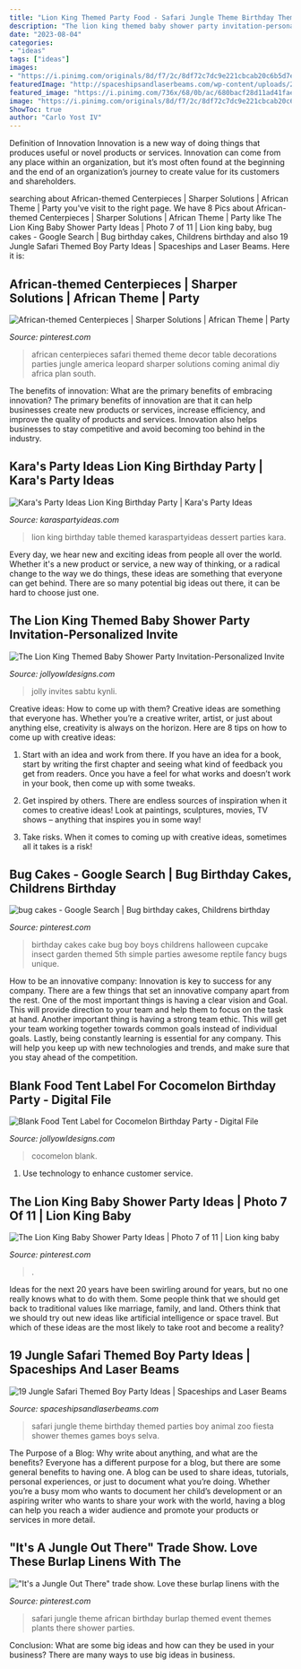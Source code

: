 ```yaml
---
title: "Lion King Themed Party Food - Safari Jungle Theme Birthday Themed Parties Boy Animal Zoo Fiesta Shower Themes Games Boys Selva"
description: "The lion king themed baby shower party invitation-personalized invite"
date: "2023-08-04"
categories:
- "ideas"
tags: ["ideas"]
images:
- "https://i.pinimg.com/originals/8d/f7/2c/8df72c7dc9e221cbcab20c6b5d7ed60d.jpg"
featuredImage: "http://spaceshipsandlaserbeams.com/wp-content/uploads/2015/09/jungle-themed-birthday-party-ideas.jpg.jpg"
featured_image: "https://i.pinimg.com/736x/68/0b/ac/680bacf28d11ad41fae9c42ec1920f56.jpg"
image: "https://i.pinimg.com/originals/8d/f7/2c/8df72c7dc9e221cbcab20c6b5d7ed60d.jpg"
ShowToc: true
author: "Carlo Yost IV"
---
```



Definition of Innovation
Innovation is a new way of doing things that produces useful or novel products or services. Innovation can come from any place within an organization, but it’s most often found at the beginning and the end of an organization’s journey to create value for its customers and shareholders.

	

		
searching about African-themed Centerpieces | Sharper Solutions | African Theme | Party you've visit to the right page. We have 8 Pics about African-themed Centerpieces | Sharper Solutions | African Theme | Party like The Lion King Baby Shower Party Ideas | Photo 7 of 11 | Lion king baby, bug cakes - Google Search | Bug birthday cakes, Childrens birthday and also 19 Jungle Safari Themed Boy Party Ideas | Spaceships and Laser Beams. Here it is:
		
    
## African-themed Centerpieces | Sharper Solutions | African Theme | Party

<img loading=lazy src="https://i.pinimg.com/736x/eb/a2/51/eba251bb2ed96799add6d8d5733144cd--safari-table-decorations-parties-decorations.jpg?b=t" onerror="this.onerror=null;this.src='https://tse3.mm.bing.net/th?id=OIP.XGkz_AYYrIouHjYZFYRRjgAAAA&amp;pid=15.1';" alt="African-themed Centerpieces | Sharper Solutions | African Theme | Party">

_Source: pinterest.com_

>african centerpieces safari themed theme decor table decorations parties jungle america leopard sharper solutions coming animal diy africa plan south. 

	

The benefits of innovation: What are the primary benefits of embracing innovation?
The primary benefits of innovation are that it can help businesses create new products or services, increase efficiency, and improve the quality of products and services. Innovation also helps businesses to stay competitive and avoid becoming too behind in the industry.

    
## Kara&#039;s Party Ideas Lion King Birthday Party | Kara&#039;s Party Ideas

<img loading=lazy src="https://karaspartyideas.com/wp-content/uploads/2018/04/Lion-King-Birthday-Party-via-Karas-Party-Ideas-KarasPartyIdeas.com13.jpeg" onerror="this.onerror=null;this.src='https://tse1.mm.bing.net/th?id=OIP.8X90lFNefKZVRQDhLyTNlAHaLH&amp;pid=15.1';" alt="Kara&#039;s Party Ideas Lion King Birthday Party | Kara&#039;s Party Ideas">

_Source: karaspartyideas.com_

>lion king birthday table themed karaspartyideas dessert parties kara. 

	

Every day, we hear new and exciting ideas from people all over the world. Whether it's a new product or service, a new way of thinking, or a radical change to the way we do things, these ideas are something that everyone can get behind. There are so many potential big ideas out there, it can be hard to choose just one.

    
## The Lion King Themed Baby Shower Party Invitation-Personalized Invite

<img loading=lazy src="https://cdn.shopify.com/s/files/1/0267/5094/3307/products/INVITATION_mockup_3_1200x1200.jpg?v=1594465507" onerror="this.onerror=null;this.src='https://tse1.mm.bing.net/th?id=OIP.5VIX6x2jJ6ebhm58RUU15AHaGL&amp;pid=15.1';" alt="The Lion King Themed Baby Shower Party Invitation-Personalized Invite">

_Source: jollyowldesigns.com_

>jolly invites sabtu kynli. 

	

Creative ideas: How to come up with them?
Creative ideas are something that everyone has. Whether you’re a creative writer, artist, or just about anything else, creativity is always on the horizon. Here are 8 tips on how to come up with creative ideas:
1. Start with an idea and work from there. If you have an idea for a book, start by writing the first chapter and seeing what kind of feedback you get from readers. Once you have a feel for what works and doesn’t work in your book, then come up with some tweaks.

2. Get inspired by others. There are endless sources of inspiration when it comes to creative ideas! Look at paintings, sculptures, movies, TV shows – anything that inspires you in some way!

3. Take risks. When it comes to coming up with creative ideas, sometimes all it takes is a risk!

    
## Bug Cakes - Google Search | Bug Birthday Cakes, Childrens Birthday

<img loading=lazy src="https://i.pinimg.com/736x/68/0b/ac/680bacf28d11ad41fae9c42ec1920f56.jpg" onerror="this.onerror=null;this.src='https://tse2.mm.bing.net/th?id=OIP.BHi7tbWP_wpytgZcFoNVEAHaLL&amp;pid=15.1';" alt="bug cakes - Google Search | Bug birthday cakes, Childrens birthday">

_Source: pinterest.com_

>birthday cakes cake bug boy boys childrens halloween cupcake insect garden themed 5th simple parties awesome reptile fancy bugs unique. 

	

How to be an innovative company:
Innovation is key to success for any company. There are a few things that set an innovative company apart from the rest. One of the most important things is having a clear vision and Goal. This will provide direction to your team and help them to focus on the task at hand. Another important thing is having a strong team ethic. This will get your team working together towards common goals instead of individual goals. Lastly, being constantly learning is essential for any company. This will help you keep up with new technologies and trends, and make sure that you stay ahead of the competition.

    
## Blank Food Tent Label For Cocomelon Birthday Party - Digital File

<img loading=lazy src="https://cdn.shopify.com/s/files/1/0267/5094/3307/products/CocomelonBirthdayPartyFoodLabelTentNameCardPrintable_1200x1200.jpg?v=1594464926" onerror="this.onerror=null;this.src='https://tse2.mm.bing.net/th?id=OIP.VRu3DSpK6qiom7XhNlXtSwHaGL&amp;pid=15.1';" alt="Blank Food Tent Label for Cocomelon Birthday Party - Digital File">

_Source: jollyowldesigns.com_

>cocomelon blank. 

	

1. Use technology to enhance customer service.

    
## The Lion King Baby Shower Party Ideas | Photo 7 Of 11 | Lion King Baby

<img loading=lazy src="https://i.pinimg.com/736x/9d/d4/74/9dd474fef8b1a9b46c4c707f95554df4.jpg" onerror="this.onerror=null;this.src='https://tse1.mm.bing.net/th?id=OIP.eKSmD3oCNmfTpXdx5l8e3gHaLH&amp;pid=15.1';" alt="The Lion King Baby Shower Party Ideas | Photo 7 of 11 | Lion king baby">

_Source: pinterest.com_

>. 

	

Ideas for the next 20 years have been swirling around for years, but no one really knows what to do with them. Some people think that we should get back to traditional values like marriage, family, and land. Others think that we should try out new ideas like artificial intelligence or space travel. But which of these ideas are the most likely to take root and become a reality?

    
## 19 Jungle Safari Themed Boy Party Ideas | Spaceships And Laser Beams

<img loading=lazy src="http://spaceshipsandlaserbeams.com/wp-content/uploads/2015/09/jungle-themed-birthday-party-ideas.jpg.jpg" onerror="this.onerror=null;this.src='https://tse4.mm.bing.net/th?id=OIP.RJAddhY5CMJicm1IFV-LBwHaLH&amp;pid=15.1';" alt="19 Jungle Safari Themed Boy Party Ideas | Spaceships and Laser Beams">

_Source: spaceshipsandlaserbeams.com_

>safari jungle theme birthday themed parties boy animal zoo fiesta shower themes games boys selva. 

	

The Purpose of a Blog: Why write about anything, and what are the benefits?
Everyone has a different purpose for a blog, but there are some general benefits to having one. A blog can be used to share ideas, tutorials, personal experiences, or just to document what you’re doing. Whether you’re a busy mom who wants to document her child’s development or an aspiring writer who wants to share your work with the world, having a blog can help you reach a wider audience and promote your products or services in more detail.

    
## &quot;It&#039;s A Jungle Out There&quot; Trade Show. Love These Burlap Linens With The

<img loading=lazy src="https://i.pinimg.com/originals/8d/f7/2c/8df72c7dc9e221cbcab20c6b5d7ed60d.jpg" onerror="this.onerror=null;this.src='https://tse3.mm.bing.net/th?id=OIP.VtsDn0cHzgd5ANPGktm3PgHaLG&amp;pid=15.1';" alt="&quot;It&#039;s a Jungle Out There&quot; trade show. Love these burlap linens with the">

_Source: pinterest.com_

>safari jungle theme african birthday burlap themed event themes plants there shower parties. 

	

Conclusion: What are some big ideas and how can they be used in your business?
There are many ways to use big ideas in business.

